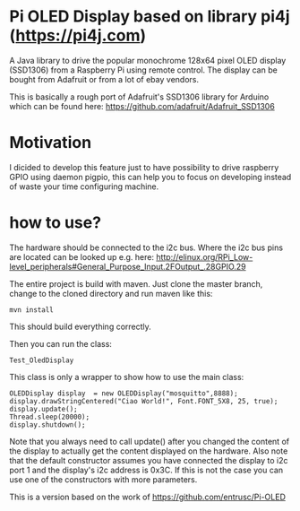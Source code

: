 Pi OLED Display based on library pi4j (https://pi4j.com)
========================================================

A Java library to drive the popular monochrome 128x64 pixel OLED display (SSD1306)
from a Raspberry Pi using remote control. The display can be bought from Adafruit or from a lot of ebay
vendors.

This is basically a rough port of Adafruit's SSD1306 library for Arduino which
can be found here: https://github.com/adafruit/Adafruit_SSD1306

Motivation
===========================================================

I dicided to develop this feature just to have possibility to drive raspberry GPIO using daemon pigpio, this can help you to focus on developing instead of 
waste your time configuring machine.

how to use?
============

The hardware should be connected to the i2c bus. Where the i2c bus pins
are located can be looked up e.g. here:
http://elinux.org/RPi_Low-level_peripherals#General_Purpose_Input.2FOutput_.28GPIO.29

The entire project is build with maven. Just clone the master branch, change to the cloned directory and run maven like this:

    mvn install

This should build everything correctly.

Then you can run the  class:

    Test_OledDisplay

This class is only a wrapper to show how to use the main class:

    OLEDDisplay display  = new OLEDDisplay("mosquitto",8888);
	display.drawStringCentered("Ciao World!", Font.FONT_5X8, 25, true);
	display.update();
	Thread.sleep(20000);
	display.shutdown();
    
Note that you always need to call update() after you changed the content of the display to actually get the content displayed on the hardware.
Also note that the default constructor assumes you have connected the display to
i2c port 1 and the display's i2c address is 0x3C. If this is not the case you
can use one of the constructors with more parameters.

This is a version based on the work of https://github.com/entrusc/Pi-OLED
